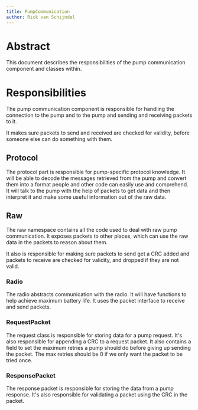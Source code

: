 ```yaml
---
title: PumpCommunication
author: Rick van Schijndel
---
```


# Abstract

This document describes the responsibilities of the pump communication component and classes within.

# Responsibilities

The pump communication component is responsible for handling the connection to the pump and to the pump and sending and receiving packets to it.

It makes sure packets to send and received are checked for validity, before someone else can do something with them.

## Protocol

The protocol part is responsible for pump-specific protocol knowledge. It will be able to decode the messages retrieved from the pump and convert them into a format people and other code can easily use and comprehend. It will talk to the pump with the help of packets  to get data and then interpret it and make some useful information out of the raw data.

## Raw

The raw namespace contains all the code used to deal with raw pump communication. It exposes packets to other places, which can use the raw data in the packets to reason about them.

It also is responsible for making sure packets to send get a CRC added and packets to receive are checked for validity, and dropped if they are not valid.

### Radio

The radio abstracts communication with the radio. It will have functions to help achieve maximum battery life. It uses the packet interface to receive and send packets.

### RequestPacket

The request class is responsible for storing data for a pump request. It's also responsible for appending a CRC to a request packet. It also contains a field to set the maximum retries a pump should do before giving up sending the packet. The max retries should be 0 if we only want the packet to be tried once.

### ResponsePacket

The response packet is responsible for storing the data from a pump response. It's also responsible for validating a packet using the CRC in the packet.
